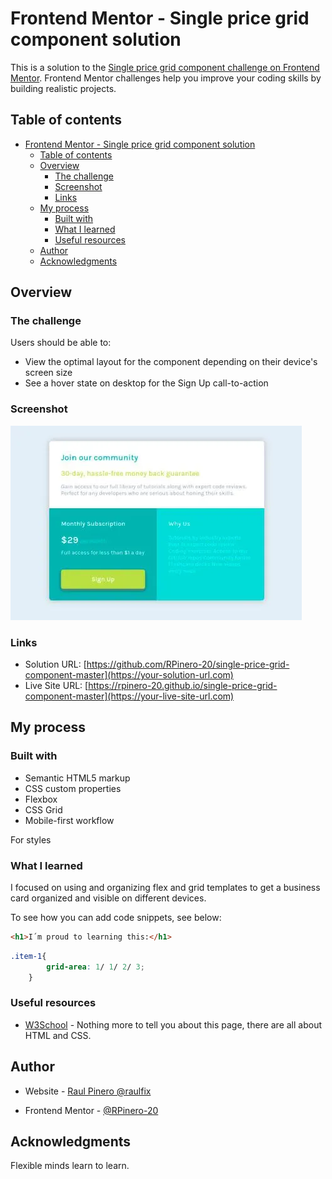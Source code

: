 # Frontend Mentor - Single price grid component solution

This is a solution to the [Single price grid component challenge on Frontend Mentor](https://www.frontendmentor.io/challenges/single-price-grid-component-5ce41129d0ff452fec5abbbc). Frontend Mentor challenges help you improve your coding skills by building realistic projects.

## Table of contents

- [Frontend Mentor - Single price grid component solution](#frontend-mentor---single-price-grid-component-solution)
  - [Table of contents](#table-of-contents)
  - [Overview](#overview)
    - [The challenge](#the-challenge)
    - [Screenshot](#screenshot)
    - [Links](#links)
  - [My process](#my-process)
    - [Built with](#built-with)
    - [What I learned](#what-i-learned)
    - [Useful resources](#useful-resources)
  - [Author](#author)
  - [Acknowledgments](#acknowledgments)

## Overview

### The challenge

Users should be able to:

- View the optimal layout for the component depending on their device's screen size
- See a hover state on desktop for the Sign Up call-to-action

### Screenshot

![](./images/My_solution.webp)

### Links

- Solution URL: [https://github.com/RPinero-20/single-price-grid-component-master](https://your-solution-url.com)
- Live Site URL: [https://rpinero-20.github.io/single-price-grid-component-master](https://your-live-site-url.com)

## My process

### Built with

- Semantic HTML5 markup
- CSS custom properties
- Flexbox
- CSS Grid
- Mobile-first workflow

For styles

### What I learned

I focused on using and organizing flex and grid templates to get a business card organized and visible on different devices.

To see how you can add code snippets, see below:

```html
<h1>I´m proud to learning this:</h1>
```
```css
.item-1{
		grid-area: 1/ 1/ 2/ 3;
	}
```

### Useful resources

- [W3School](https://w3schools.com/) - Nothing more to tell you about this page, there are all about HTML and CSS.

## Author

- Website - [Raul Pinero @raulfix](https://raulfix-developer.herokuapp.com/)

- Frontend Mentor - [@RPinero-20](https://www.frontendmentor.io/profile/RPinero-20)

## Acknowledgments

Flexible minds learn to learn.
